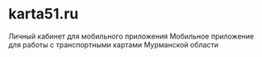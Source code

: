 # karta51.ru
Личный кабинет для мобильного приложения
Мобильное приложение для работы с транспортными картами Мурманской области

